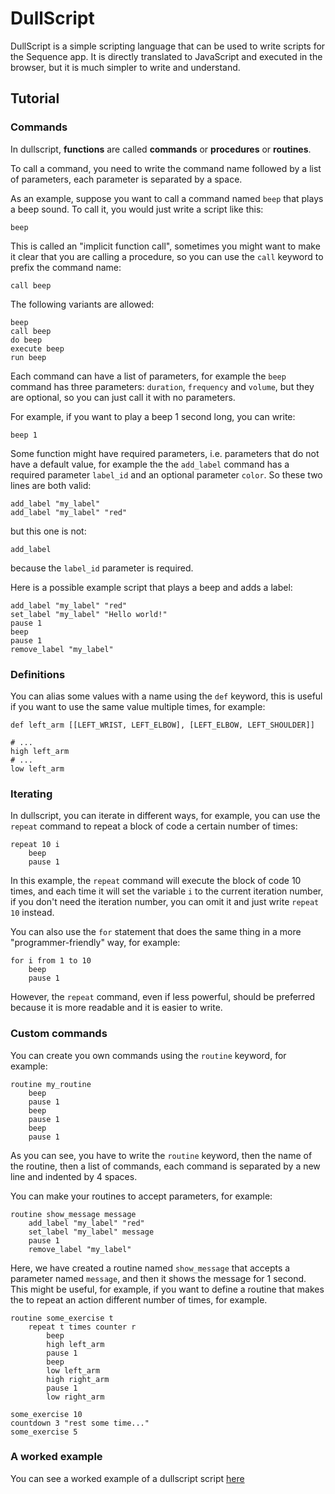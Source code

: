# DullScript

DullScript is a simple scripting language that can be used to write scripts for the Sequence app. It is directly translated to JavaScript and executed in the browser, but it is much simpler to write and understand.

## Tutorial

### Commands

In dullscript, **functions** are called **commands** or **procedures** or **routines**.

To call a command, you need to write the command name followed by a list of parameters, each parameter is separated by a space.

As an example, suppose you want to call a command named `beep` that plays a beep sound. To call it, you would just write a script like this:

```dullscript
beep
```

This is called an "implicit function call", sometimes you might want to make it clear that you are calling a procedure, so you can use the `call` keyword to prefix the command name:

```dullscript
call beep
```

The following variants are allowed:

```dullscript
beep
call beep
do beep
execute beep
run beep
```

Each command can have a list of parameters, for example the `beep` command has three parameters: `duration`, `frequency` and `volume`, but they are optional, so you can just call it with no parameters.

For example, if you want to play a beep 1 second long, you can write:
```dullscript
beep 1
```

Some function might have required parameters, i.e. parameters that do not have a default value, for example the the `add_label` command has a required parameter `label_id` and an optional parameter `color`. So these two lines are both valid:

```dullscript
add_label "my_label"
add_label "my_label" "red"
```

but this one is not:

```dullscript
add_label
```

because the `label_id` parameter is required.

Here is a possible example script that plays a beep and adds a label:

```dullscript
add_label "my_label" "red"
set_label "my_label" "Hello world!"
pause 1
beep
pause 1
remove_label "my_label"
```

### Definitions

You can alias some values with a name using the `def` keyword, this is useful if you want to use the same value multiple times, for example:

```dullscript
def left_arm [[LEFT_WRIST, LEFT_ELBOW], [LEFT_ELBOW, LEFT_SHOULDER]]

# ...
high left_arm
# ...
low left_arm
```

### Iterating

In dullscript, you can iterate in different ways, for example, you can use the `repeat` command to repeat a block of code a certain number of times:

```dullscript
repeat 10 i
    beep
    pause 1
```

In this example, the `repeat` command will execute the block of code 10 times, and each time it will set the variable `i` to the current iteration number, if you don't need the iteration number, you can omit it and just write `repeat 10` instead.

You can also use the `for` statement that does the same thing in a more "programmer-friendly" way, for example:

```dullscript
for i from 1 to 10
    beep
    pause 1
```

However, the `repeat` command, even if less powerful, should be preferred because it is more readable and it is easier to write.

### Custom commands

You can create you own commands using the `routine` keyword, for example:

```dullscript
routine my_routine
    beep
    pause 1
    beep
    pause 1
    beep
    pause 1
```

As you can see, you have to write the `routine` keyword, then the name of the routine, then a list of commands, each command is separated by a new line and indented by 4 spaces.

You can make your routines to accept parameters, for example:

```dullscript
routine show_message message
    add_label "my_label" "red"
    set_label "my_label" message
    pause 1
    remove_label "my_label"
```

Here, we have created a routine named `show_message` that accepts a parameter named `message`, and then it shows the message for 1 second. This might be useful, for example, if you want to define a routine that makes the to repeat an action different number of times, for example.

```dullscript
routine some_exercise t
    repeat t times counter r
        beep
        high left_arm
        pause 1
        beep
        low left_arm
        high right_arm
        pause 1
        low right_arm

some_exercise 10
countdown 3 "rest some time..."
some_exercise 5
```

### A worked example

You can see a worked example of a dullscript script [here](../../../../app/sequences/examples/full_example.ds)